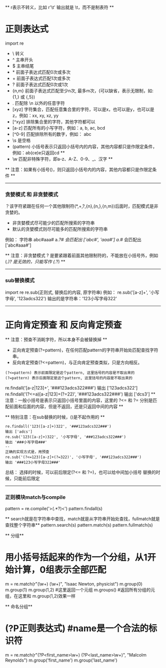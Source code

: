 ** r表示不转义，比如 r'\t' 输出就是 \t，而不是制表符 **

# 正则表达式
import re
* \ 转义
* ^ 主串开头
* $ 主串结尾
* \* 前面子表达式匹配0次或多次
* \+ 前面子表达式匹配1次或多次
* ? 前面子表达式匹配0次或1次
* {n,m} 前面子表达式匹配至少n次, 最多m次，(可以缺省，表示无限制，如: {1,} 或 {,5})
* . 匹配除 \n 以外的任意字符
* [xyz] 字符集合，匹配任意集合里的字符，可以是x，也可以是y，也可以是z，例如：xx, xy, xz, yy
* \[^xyz] 排除集合里的字符，其他字符都可以
* [a-z] 匹配所有的小写字符，例如：a, b, ac, bcd
* \[^0-9] 匹配排除所有的数字，例如： abc
* \s 是空格
* (pattern) 小括号表示只返回小括号内的内容，其他内容都只是作限定条件，例如：ab(ce)e只返回cd **
* \w 匹配非特殊字符，即a-z、A-Z、0-9、_、汉字 **

** 注意：如果有小括号()，则只返回小括号内的内容，其他内容都只是作限定条件 **

---
### 贪婪模式 和 非贪婪模式
？该字符紧跟在任何一个其他限制符(*,+,?,{n},{n,},{n,m})后面时，匹配模式是非贪婪的。
* 非贪婪模式尽可能少的匹配所搜索的字符串
* 默认的贪婪模式则尽可能多的匹配所搜索的字符串

例如：
字符串 abc#aaa#
a.*?# 会匹配出 ['abc#', 'aaa#']
a.*# 会匹配出 ['abc#aaa#']

** 注意：非贪婪模式 ? 是要紧跟着前面其他限制符的，不能放在小括号外，例如 (.*)? 是无效的，只能写作 (.*?) **

---
### sub替换模式
import re
re.sub(正则式, 替换后的内容, 原字符串)
例如：
re.sub('[a-z]+', '小写字母', '123adcs322')
输出的是字符串：'123小写字母322'

---
# 正向肯定预查 和 反向肯定预查
** 注意：预查不消耗字符，所以本身不会被替换掉 **
* 正向肯定预查(?=pattern)，在任何匹配pattern的字符串开始处匹配查找字符串。
* 反向肯定预查(?<=pattern)，与正向肯定预查类拟，只是方向相反。

```
(?<=pattern) 表示前面限定是这个pattern, 这里括号的内容是不取出来的
(?=pattern) 表示后面限定是这个pattern, 这里括号的内容是不取出来的
```

re.findall('[a-z|123]+', '###123adcs322###')
输出 ['123adcs322']
re.findall('(?<=a)[a-z|123]+(?=22)', '###123adcs322###')
输出 ['dcs3']
** 注意：一般小括号是表示只返回小括号里面的内容，这里的 ?<= 和 ?= 分别是匹配前面和后面的内容，但是不返回，还是只返回中间的内容 **

** 特别注意：在sub替换的时候，()是不起作用的 **
```
re.findall('123([a-z]+)322', '###123adcs322###')
输出 ['adcs']
re.sub('123([a-z]+)322', '小写字母', '###123adcs322###')
输出 '###小写字母###'
--
正确的实现方式是，用预查
re.sub('(?<=123)[a-z]+(?=322)', '小写字母', '###123adcs322###')
输出 '###123小写字母322###'
```
总结：
选择的时候，可以前后限定(?<= 和 ?=)，也可以给中间加小括号
替换的时候，只能前后限定

---
### 正则模块match与compile
pattern = re.compile('>(.*?)<')
pattern.findall(s)

** search就是在字符串中查找，match就是从字符串开始处查找，fullmatch就是查找整个字符串**
pattern.search(s)
pattern.match(s)
pattern.fullmatch(s)

** 分组**
# 用小括号括起来的作为一个分组，从1开始计算，0组表示全部匹配
m = re.match(r"(\w+) (\w+)", "Isaac Newton, physicist")
m.group(0)
m.group(1)
m.group(1,2) #这里返回一个元组
m.groups() #返回所有分组的元组，在这里和 m.group(1,2)效果一样

** 命名分组**
# (?P<name>正则表达式)  #name是一个合法的标识符
m = re.match(r"(?P<first_name>\w+) (?P<last_name>\w+)", "Malcolm Reynolds")
m.group('first_name')
m.group('last_name')